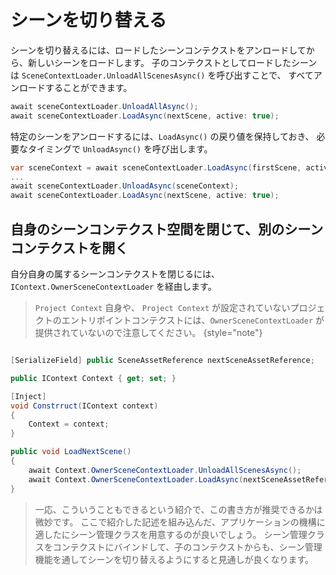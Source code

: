 # シーンを切り替える

シーンを切り替えるには、ロードしたシーンコンテクストをアンロードしてから、新しいシーンをロードします。
子のコンテクストとしてロードしたシーンは ```SceneContextLoader.UnloadAllScenesAsync()``` を呼び出すことで、
すべてアンロードすることができます。

```C#
await sceneContextLoader.UnloadAllAsync();
await sceneContextLoader.LoadAsync(nextScene, active: true);
```

特定のシーンをアンロードするには、```LoadAsync()``` の戻り値を保持しておき、
必要なタイミングで ```UnloadAsync()``` を呼び出します。

```C#
var sceneContext = await sceneContextLoader.LoadAsync(firstScene, active: true);
...
await sceneContextLoader.UnloadAsync(sceneContext);
await sceneContextLoader.LoadAsync(nextScene, active: true);
```

## 自身のシーンコンテクスト空間を閉じて、別のシーンコンテクストを開く

自分自身の属するシーンコンテクストを閉じるには、```IContext.OwnerSceneContextLoader``` を経由します。

> ```Project Context``` 自身や、 ```Project Context```
> が設定されていないプロジェクトのエントリポイントコンテクストには、```OwnerSceneContextLoader``` が提供されていないので注意してください。
{style="note"}

```C#

[SerializeField] public SceneAssetReference nextSceneAssetReference;

public IContext Context { get; set; }

[Inject]
void Constrruct(IContext context)
{
    Context = context;
}

public void LoadNextScene()
{
    await Context.OwnerSceneContextLoader.UnloadAllScenesAsync();
    await Context.OwnerSceneContextLoader.LoadAsync(nextSceneAssetReference, active: true);
}
```

> 一応、こういうこともできるという紹介で、この書き方が推奨できるかは微妙です。
> ここで紹介した記述を組み込んだ、アプリケーションの機構に適したにシーン管理クラスを用意するのが良いでしょう。
> シーン管理クラスをコンテクストにバインドして、子のコンテクストからも、シーン管理機能を通してシーンを切り替えるようにすると見通しが良くなります。
